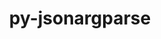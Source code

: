 ---
title: "py-jsonargparse"
layout: cache
categories: [package, develop-2024-12-29]
meta: {"versions": ["4.28.0"], "compilers": ["gcc@=13.2.0"], "oss": ["ubuntu24.04"], "platforms": ["linux"], "targets": ["aarch64", "x86_64_v3"], "stacks": ["ml-linux-aarch64-cpu", "ml-linux-aarch64-cuda", "ml-linux-x86_64-cpu", "ml-linux-x86_64-cuda", "root"], "num_specs": 2, "num_specs_by_stack": {"ml-linux-aarch64-cuda": 1, "ml-linux-aarch64-cpu": 1, "root": 2, "ml-linux-x86_64-cuda": 1, "ml-linux-x86_64-cpu": 1}}
spec_details: [{"hash": "2wgb7fs2xvzozodqcfz6mcjigywdd3gv", "compiler": "gcc@=13.2.0", "versions": ["4.28.0"], "os": "ubuntu24.04", "platform": "linux", "target": "aarch64", "variants": ["build_system=python_pip", "+signatures"], "stacks": ["ml-linux-aarch64-cuda", "ml-linux-aarch64-cpu", "root"], "size": "-", "tarball": "https://binaries.spack.io/develop-2024-12-29/build_cache/linux-ubuntu24.04-aarch64/gcc-13.2.0/py-jsonargparse-4.28.0/linux-ubuntu24.04-aarch64-gcc-13.2.0-py-jsonargparse-4.28.0-2wgb7fs2xvzozodqcfz6mcjigywdd3gv.spack"}, {"hash": "vrxypvidngpgnkh2z3je2lbduzftql4l", "compiler": "gcc@=13.2.0", "versions": ["4.28.0"], "os": "ubuntu24.04", "platform": "linux", "target": "x86_64_v3", "variants": ["build_system=python_pip", "+signatures"], "stacks": ["ml-linux-x86_64-cuda", "root", "ml-linux-x86_64-cpu"], "size": "-", "tarball": "https://binaries.spack.io/develop-2024-12-29/build_cache/linux-ubuntu24.04-x86_64_v3/gcc-13.2.0/py-jsonargparse-4.28.0/linux-ubuntu24.04-x86_64_v3-gcc-13.2.0-py-jsonargparse-4.28.0-vrxypvidngpgnkh2z3je2lbduzftql4l.spack"}]
---